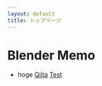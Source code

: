 ```yaml
---
layout: default
title: トップページ
---
```


# Blender Memo

* hoge
[Qiita](http://qiita.com "Qiita Home")
[Test](README.md "test")
